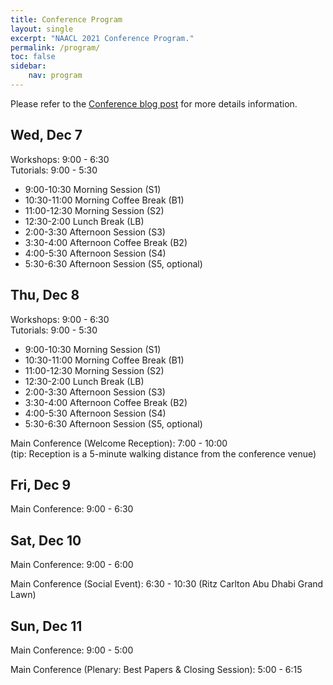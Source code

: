 ```yaml
---
title: Conference Program
layout: single
excerpt: "NAACL 2021 Conference Program."
permalink: /program/
toc: false
sidebar:
    nav: program
---
```


Please refer to the [Conference blog post](/blog/) for more details information.

## Wed, Dec 7
Workshops: 9:00 - 6:30     
Tutorials: 9:00 - 5:30


* 9:00-10:30 Morning Session (S1) 
* 10:30-11:00 Morning Coffee Break (B1)
* 11:00-12:30 Morning Session (S2)
* 12:30-2:00 Lunch Break (LB)
* 2:00-3:30 Afternoon Session (S3)
* 3:30-4:00 Afternoon Coffee Break (B2)
* 4:00-5:30 Afternoon Session (S4)
* 5:30-6:30 Afternoon Session (S5, optional)




## Thu, Dec 8
Workshops: 9:00 - 6:30    
Tutorials: 9:00 - 5:30

* 9:00-10:30 Morning Session (S1) 
* 10:30-11:00 Morning Coffee Break (B1)
* 11:00-12:30 Morning Session (S2)
* 12:30-2:00 Lunch Break (LB)
* 2:00-3:30 Afternoon Session (S3)
* 3:30-4:00 Afternoon Coffee Break (B2)
* 4:00-5:30 Afternoon Session (S4)
* 5:30-6:30 Afternoon Session (S5, optional)



Main Conference (Welcome Reception): 7:00 - 10:00       
(tip: Reception is a 5-minute walking distance from the conference venue)

## Fri, Dec 9

Main Conference: 9:00 - 6:30

## Sat, Dec 10

Main Conference: 9:00 - 6:00

Main Conference (Social Event): 6:30 - 10:30 (Ritz Carlton Abu Dhabi Grand Lawn)

## Sun, Dec 11

Main Conference: 9:00 - 5:00

Main Conference (Plenary: Best Papers & Closing Session): 5:00 - 6:15

<!--Please refer to the [Conference Structure blog post](/blog/conference-structure/) for more details regarding the schedule and presentation formats.

The conference schedule can be accessed below (all times PDT, UTC-7):

* [Tutorials](/program/tutorials/)
* [Main Conference](/conference-program/main/program.html)
* [System Demonstrations](/conference-program/demo/program.html)
* [Industry Track](/conference-program/industry/program.html)
* [Student Research Workshop](/conference-program/srw/program.html)
* [Workshops](/program/workshops/)\*
* [Social Programs](/program/social/)!

\* The time zones of the [workshops](/program/workshops/) vary. Please check individual workshop pages for details.-->
